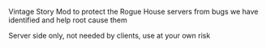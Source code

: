 Vintage Story Mod to protect the Rogue House servers from bugs we have identified and help root cause them

Server side only, not needed by clients, use at your own risk
